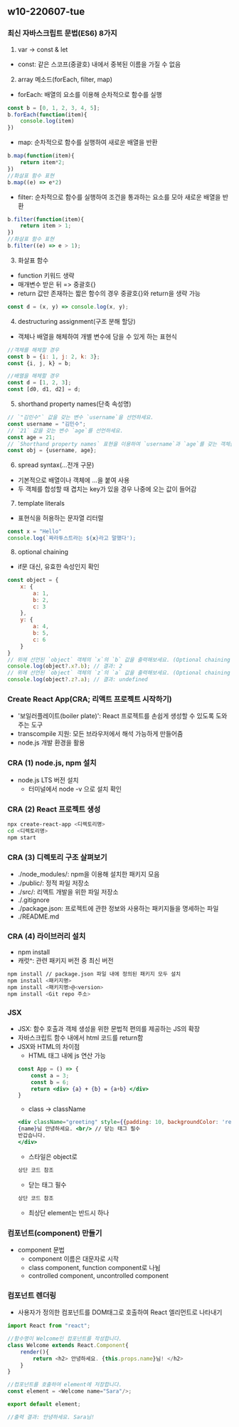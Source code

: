 ## w10-220607-tue

### 최신 자바스크립트 문법(ES6) 8가지
1. var -> const & let
* const: 같은 스코프(중괄호) 내에서 중복된 이름을 가질 수 없음

2. array 메소드(forEach, filter, map)
* forEach: 배열의 요소를 이용해 순차적으로 함수를 실행
```js
const b = [0, 1, 2, 3, 4, 5];
b.forEach(function(item){
    console.log(item)
})
```
* map: 순차적으로 함수를 실행하여 새로운 배열을 반환
```js
b.map(function(item){
    return item*2;
})
//화살표 함수 표현
b.map((e) => e*2)
```
* filter: 순차적으로 함수를 실행하여 조건을 통과하는 요소를 모아 새로운 배열을 반환
```js
b.filter(function(item){
    return item > 1;
})
//화살표 함수 표현
b.filter((e) => e > 1);
```

3. 화살표 함수
* function 키워드 생략
* 매개변수 받은 뒤 => 중괄호{}
* return 값만 존재하는 짧은 함수의 경우 중괄호{}와 return을 생략 가능
```js
const d = (x, y) => console.log(x, y);
```

4. destructuring assignment(구조 분해 할당)
* 객체나 배열을 해체하여 개별 변수에 담을 수 있게 하는 표현식
```js
//객체를 해체할 경우
const b = {i: 1, j: 2, k: 3};
const {i, j, k} = b;

//배열을 해체할 경우
const d = [1, 2, 3];
const [d0, d1, d2] = d;
```

5. shorthand property names(단축 속성명)
```js
// `"김민수"` 값을 갖는 변수 `username`을 선언하세요.
const username = "김민수";
// `21` 값을 갖는 변수 `age`를 선언하세요.
const age = 21;
// `Shorthand property names` 표현을 이용하여 `username`과 `age`를 갖는 객체를 생성합니다.
const obj = {username, age};
```

6. spread syntax(...전개 구문)
* 기본적으로 배열이나 객체에 ...을 붙여 사용
* 두 객체를 합성할 때 겹치는 key가 있을 경우 나중에 오는 값이 들어감

7. template literals
* 표현식을 허용하는 문자열 리터럴
```js
const x = "Hello"
console.log(`짜라투스트라는 ${x}라고 말했다');
```

8. optional chaining
* if문 대신, 유효한 속성인지 확인
```js
const object = {
    x: {
        a: 1,
        b: 2,
        c: 3
    },
    y: {
        a: 4,
        b: 5,
        c: 6
    }
}
// 위에 선언된 `object` 객체의 `x`의 `b` 값을 출력해보세요. (Optional chaining 연산을 사용하세요.)
console.log(object?.x?.b); // 결과: 2
// 위에 선언된 `object` 객체의 `z`의 `a` 값을 출력해보세요. (Optional chaining 연산을 사용하세요.)
console.log(object?.z?.a); // 결과: undefined
```

### Create React App(CRA; 리액트 프로젝트 시작하기)
* '보일러플레이트(boiler plate)': React 프로젝트를 손쉽게 생성할 수 있도록 도와주는 도구
* transcompile 지원: 모든 브라우저에서 해석 가능하게 만들어줌
* node.js 개발 환경을 활용

### CRA (1) node.js, npm 설치
* node.js LTS 버전 설치
    * 터미널에서 node -v 으로 설치 확인

### CRA (2) React 프로젝트 생성
```sh
npx create-react-app <디렉토리명>
cd <디렉토리명>
npm start
```

### CRA (3) 디렉토리 구조 살펴보기
* ./node_modules/: npm을 이용해 설치한 패키지 모음
* ./public/: 정적 파일 저장소
* ./src/: 리액트 개발을 위한 파일 저장소
* ./.gitignore
* ./package.json: 프로젝트에 관한 정보와 사용하는 패키지들을 명세하는 파일
* ./README.md


### CRA (4) 라이브러리 설치
* npm install
* 캐럿^: 관련 패키지 버전 중 최신 버전
```sh
npm install // package.json 파일 내에 정의된 패키지 모두 설치
npm install <패키지명>
npm install <패키지명>@<version>
npm install <Git repo 주소>
```

### JSX
* JSX: 함수 호출과 객체 생성을 위한 문법적 편의를 제공하는 JS의 확장
* 자바스크립트 함수 내에서 html 코드를 return함
* JSX와 HTML의 차이점
    * HTML 태그 내에 js 연산 가능
    ```jsx
    const App = () => {
        const a = 3;
        const b = 6;
        return <div> {a} + {b} = {a+b} </div>
    }
    ```
    * class -> className
    ```jsx
    <div className="greeting" style={{padding: 10, backgroundColor: 'red'}}> // 스타일은 object로, camelCase 활용
    {name}님 안녕하세요. <br/> // 닫는 태그 필수
    반갑습니다.
    </div>
    ```
    * 스타일은 object로
    ```jsx
    상단 코드 참조
    ```
    * 닫는 태그 필수
    ```jsx
    상단 코드 참조
    ```
    * 최상단 element는 반드시 하나

### 컴포넌트(component) 만들기
* component 문법
    * component 이름은 대문자로 시작
    * class component, function component로 나뉨
    * controlled component, uncontrolled component

### 컴포넌트 렌더링
* 사용자가 정의한 컴포넌트를 DOM태그로 호출하여 React 엘리먼트로 나타내기
```js
import React from "react";

//함수명이 Welcome인 컴포넌트를 작성합니다.
class Welcome extends React.Component{
    render(){
        return <h2> 안녕하세요. {this.props.name}님! </h2>
    }
}

//컴포넌트를 호출하여 element에 저장합니다.
const element = <Welcome name="Sara"/>;

export default element;

//출력 결과: 안녕하세요. Sara님! 
```